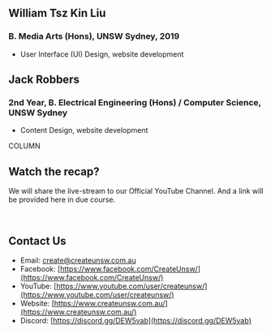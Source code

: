 ---
---

## William Tsz Kin Liu
### B. Media Arts (Hons), UNSW Sydney, 2019

* User Interface (UI) Design, website development

## Jack Robbers
### 2nd Year, B. Electrical Engineering (Hons) / Computer Science, UNSW Sydney

* Content Design, website development

COLUMN

## Watch the recap?

We will share the live-stream to our Official YouTube Channel. And a link will be provided here in due course.

<br>

## Contact Us

* Email: [create@createunsw.com.au](mailto:create@createunsw.com.au) 
* Facebook: [https://www.facebook.com/CreateUnsw/](https://www.facebook.com/CreateUnsw/)
* YouTube: [https://www.youtube.com/user/createunsw/](https://www.youtube.com/user/createunsw/) 
* Website: [https://www.createunsw.com.au/](https://www.createunsw.com.au/)
* Discord: [https://discord.gg/DEW5vab](https://discord.gg/DEW5vab)
